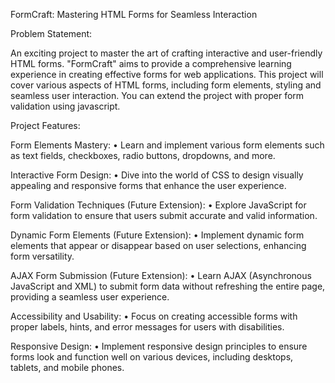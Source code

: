 FormCraft: Mastering HTML Forms for Seamless Interaction

Problem Statement:

An exciting project to master the art of crafting interactive and user-friendly HTML forms. "FormCraft" aims to provide a comprehensive learning experience in creating effective forms for web applications. This project will cover various aspects of HTML forms, including form elements, styling and seamless user interaction. You can extend the project with proper form validation using javascript.

Project Features:

Form Elements Mastery:
• Learn and implement various form elements such as text fields, checkboxes, radio buttons, dropdowns, and more.

Interactive Form Design:
• Dive into the world of CSS to design visually appealing and responsive forms that enhance the user experience.

Form Validation Techniques (Future Extension):
• Explore JavaScript for form validation to ensure that users submit accurate and valid information.

Dynamic Form Elements (Future Extension):
• Implement dynamic form elements that appear or disappear based on user selections, enhancing form versatility.

AJAX Form Submission (Future Extension):
• Learn AJAX (Asynchronous JavaScript and XML) to submit form data without refreshing the entire page, providing a seamless user experience.

Accessibility and Usability:
• Focus on creating accessible forms with proper labels, hints, and error messages for users with disabilities.

Responsive Design:
• Implement responsive design principles to ensure forms look and function well on various devices, including desktops, tablets, and mobile phones.
